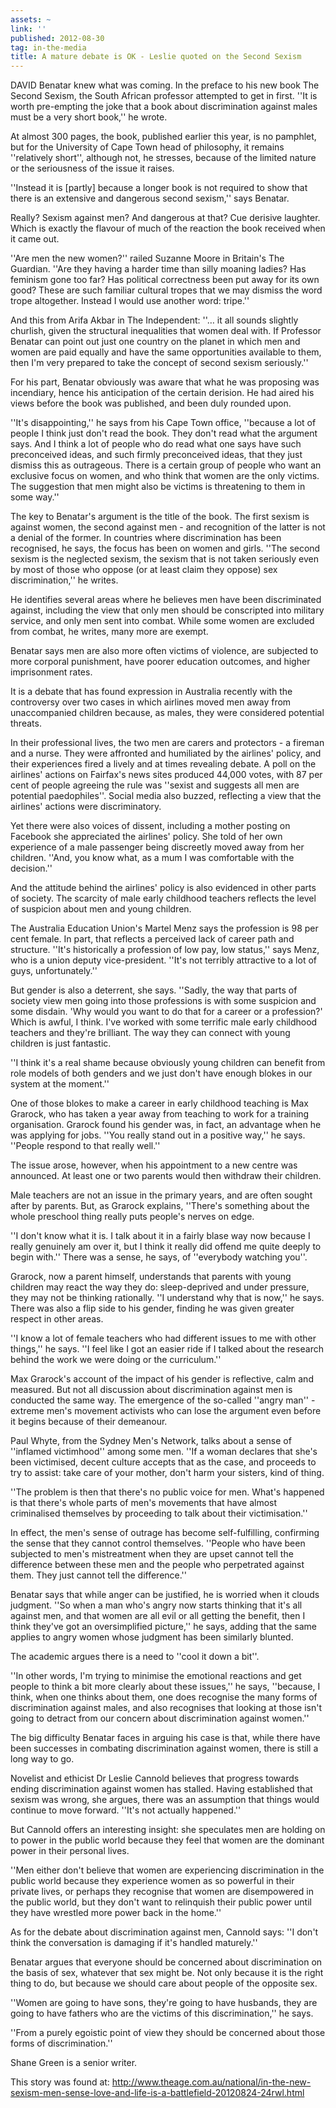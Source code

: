 ```yaml
---
assets: ~
link: ''
published: 2012-08-30
tag: in-the-media
title: A mature debate is OK - Leslie quoted on the Second Sexism
---
```

DAVID Benatar knew what was coming. In the preface to his new book The Second Sexism, the South African professor attempted to get in first. ''It is worth pre-empting the joke that a book about discrimination against males must be a very short book,'' he wrote.

At almost 300 pages, the book, published earlier this year, is no pamphlet, but for the University of Cape Town head of philosophy, it remains ''relatively short'', although not, he stresses, because of the limited nature or the seriousness of the issue it raises.

''Instead it is [partly] because a longer book is not required to show that there is an extensive and dangerous second sexism,'' says Benatar.

Really? Sexism against men? And dangerous at that? Cue derisive laughter. Which is exactly the flavour of much of the reaction the book received when it came out.

''Are men the new women?'' railed Suzanne Moore in Britain's The Guardian. ''Are they having a harder time than silly moaning ladies? Has feminism gone too far? Has political correctness been put away for its own good? These are such familiar cultural tropes that we may dismiss the word trope altogether. Instead I would use another word: tripe.''

And this from Arifa Akbar in The Independent: ''… it all sounds slightly churlish, given the structural inequalities that women deal with. If Professor Benatar can point out just one country on the planet in which men and women are paid equally and have the same opportunities available to them, then I'm very prepared to take the concept of second sexism seriously.''

For his part, Benatar obviously was aware that what he was proposing was incendiary, hence his anticipation of the certain derision. He had aired his views before the book was published, and been duly rounded upon.

''It's disappointing,'' he says from his Cape Town office, ''because a lot of people I think just don't read the book. They don't read what the argument says. And I think a lot of people who do read what one says have such preconceived ideas, and such firmly preconceived ideas, that they just dismiss this as outrageous. There is a certain group of people who want an exclusive focus on women, and who think that women are the only victims. The suggestion that men might also be victims is threatening to them in some way.''

The key to Benatar's argument is the title of the book. The first sexism is against women, the second against men - and recognition of the latter is not a denial of the former. In countries where discrimination has been recognised, he says, the focus has been on women and girls. ''The second sexism is the neglected sexism, the sexism that is not taken seriously even by most of those who oppose (or at least claim they oppose) sex discrimination,'' he writes.

He identifies several areas where he believes men have been discriminated against, including the view that only men should be conscripted into military service, and only men sent into combat. While some women are excluded from combat, he writes, many more are exempt.

Benatar says men are also more often victims of violence, are subjected to more corporal punishment, have poorer education outcomes, and higher imprisonment rates.

It is a debate that has found expression in Australia recently with the controversy over two cases in which airlines moved men away from unaccompanied children because, as males, they were considered potential threats.

In their professional lives, the two men are carers and protectors - a fireman and a nurse. They were affronted and humiliated by the airlines' policy, and their experiences fired a lively and at times revealing debate. A poll on the airlines' actions on Fairfax's news sites produced 44,000 votes, with 87 per cent of people agreeing the rule was ''sexist and suggests all men are potential paedophiles''. Social media also buzzed, reflecting a view that the airlines' actions were discriminatory.

Yet there were also voices of dissent, including a mother posting on Facebook she appreciated the airlines' policy. She told of her own experience of a male passenger being discreetly moved away from her children. ''And, you know what, as a mum I was comfortable with the decision.''

And the attitude behind the airlines' policy is also evidenced in other parts of society. The scarcity of male early childhood teachers reflects the level of suspicion about men and young children.

The Australia Education Union's Martel Menz says the profession is 98 per cent female. In part, that reflects a perceived lack of career path and structure. ''It's historically a profession of low pay, low status,'' says Menz, who is a union deputy vice-president. ''It's not terribly attractive to a lot of guys, unfortunately.''

But gender is also a deterrent, she says. ''Sadly, the way that parts of society view men going into those professions is with some suspicion and some disdain. 'Why would you want to do that for a career or a profession?' Which is awful, I think. I've worked with some terrific male early childhood teachers and they're brilliant. The way they can connect with young children is just fantastic.

''I think it's a real shame because obviously young children can benefit from role models of both genders and we just don't have enough blokes in our system at the moment.''

One of those blokes to make a career in early childhood teaching is Max Grarock, who has taken a year away from teaching to work for a training organisation. Grarock found his gender was, in fact, an advantage when he was applying for jobs. ''You really stand out in a positive way,'' he says. ''People respond to that really well.''

The issue arose, however, when his appointment to a new centre was announced. At least one or two parents would then withdraw their children.

Male teachers are not an issue in the primary years, and are often sought after by parents. But, as Grarock explains, ''There's something about the whole preschool thing really puts people's nerves on edge.

''I don't know what it is. I talk about it in a fairly blase way now because I really genuinely am over it, but I think it really did offend me quite deeply to begin with.'' There was a sense, he says, of ''everybody watching you''.

Grarock, now a parent himself, understands that parents with young children may react the way they do: sleep-deprived and under pressure, they may not be thinking rationally. ''I understand why that is now,'' he says. There was also a flip side to his gender, finding he was given greater respect in other areas.

''I know a lot of female teachers who had different issues to me with other things,'' he says. ''I feel like I got an easier ride if I talked about the research behind the work we were doing or the curriculum.''

Max Grarock's account of the impact of his gender is reflective, calm and measured. But not all discussion about discrimination against men is conducted the same way. The emergence of the so-called ''angry man'' - extreme men's movement activists who can lose the argument even before it begins because of their demeanour.

Paul Whyte, from the Sydney Men's Network, talks about a sense of ''inflamed victimhood'' among some men. ''If a woman declares that she's been victimised, decent culture accepts that as the case, and proceeds to try to assist: take care of your mother, don't harm your sisters, kind of thing.

''The problem is then that there's no public voice for men. What's happened is that there's whole parts of men's movements that have almost criminalised themselves by proceeding to talk about their victimisation.''

In effect, the men's sense of outrage has become self-fulfilling, confirming the sense that they cannot control themselves. ''People who have been subjected to men's mistreatment when they are upset cannot tell the difference between these men and the people who perpetrated against them. They just cannot tell the difference.''

Benatar says that while anger can be justified, he is worried when it clouds judgment. ''So when a man who's angry now starts thinking that it's all against men, and that women are all evil or all getting the benefit, then I think they've got an oversimplified picture,'' he says, adding that the same applies to angry women whose judgment has been similarly blunted.

The academic argues there is a need to ''cool it down a bit''.

''In other words, I'm trying to minimise the emotional reactions and get people to think a bit more clearly about these issues,'' he says, ''because, I think, when one thinks about them, one does recognise the many forms of discrimination against males, and also recognises that looking at those isn't going to detract from our concern about discrimination against women.''

The big difficulty Benatar faces in arguing his case is that, while there have been successes in combating discrimination against women, there is still a long way to go.

Novelist and ethicist Dr Leslie Cannold believes that progress towards ending discrimination against women has stalled. Having established that sexism was wrong, she argues, there was an assumption that things would continue to move forward. ''It's not actually happened.''

But Cannold offers an interesting insight: she speculates men are holding on to power in the public world because they feel that women are the dominant power in their personal lives.

''Men either don't believe that women are experiencing discrimination in the public world because they experience women as so powerful in their private lives, or perhaps they recognise that women are disempowered in the public world, but they don't want to relinquish their public power until they have wrestled more power back in the home.''

As for the debate about discrimination against men, Cannold says: ''I don't think the conversation is damaging if it's handled maturely.''

Benatar argues that everyone should be concerned about discrimination on the basis of sex, whatever that sex might be. Not only because it is the right thing to do, but because we should care about people of the opposite sex.

''Women are going to have sons, they're going to have husbands, they are going to have fathers who are the victims of this discrimination,'' he says.

''From a purely egoistic point of view they should be concerned about those forms of discrimination.''

Shane Green is a senior writer.

This story was found at: http://www.theage.com.au/national/in-the-new-sexism-men-sense-love-and-life-is-a-battlefield-20120824-24rwl.html